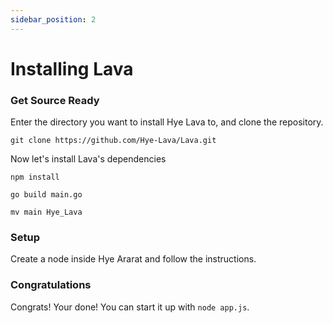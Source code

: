 ```yaml
---
sidebar_position: 2
---
```


# Installing Lava
<!-- The easiest way to install Lava is one-click deployment to Hye Cloud over the Hye Speed Network-->

### Get Source Ready
Enter the directory you want to install Hye Lava to, and clone the repository.

```
git clone https://github.com/Hye-Lava/Lava.git
```

Now let's install Lava's dependencies

```
npm install
```

```
go build main.go
```

```
mv main Hye_Lava
```

### Setup
Create a node inside Hye Ararat and follow the instructions.

### Congratulations
Congrats! Your done! You can start it up with `node app.js`. 
